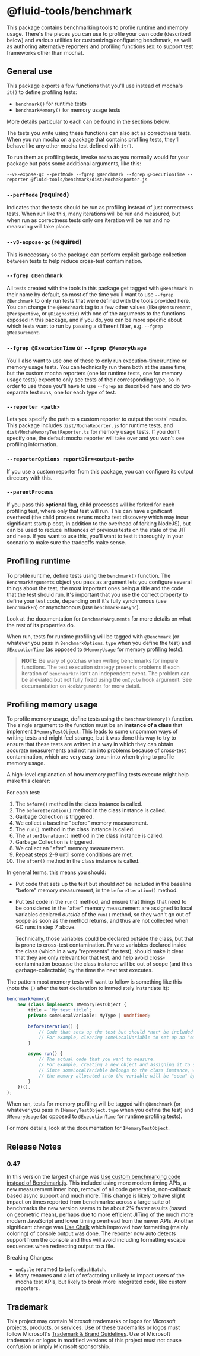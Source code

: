# @fluid-tools/benchmark

This package contains benchmarking tools to profile runtime and memory usage.
There's the pieces you can use to profile your own code (described below) and various utilities for customizing/configuring
benchmark, as well as authoring alternative reporters and profiling functions (ex: to support test frameworks other than
mocha).

## General use

This package exports a few functions that you'll use instead of mocha's `it()` to define profiling tests:

-   `benchmark()` for runtime tests
-   `benchmarkMemory()` for memory usage tests

More details particular to each can be found in the sections below.

The tests you write using these functions can also act as correctness tests. When you run mocha on a package that contains
profiling tests, they'll behave like any other mocha test defined with `it()`.

To run them as profiling tests, invoke `mocha` as you normally would for your package but pass some additional arguments,
like this:

```console
--v8-expose-gc --perfMode --fgrep @Benchmark --fgrep @ExecutionTime --reporter @fluid-tools/benchmark/dist/MochaReporter.js
```

### `--perfMode` (required)

Indicates that the tests should be run as profiling instead of just correctness tests.
When run like this, many iterations will be run and measured, but when run as correctness tests only one iteration
will be run and no measuring will take place.

### `--v8-expose-gc` (required)

This is necessary so the package can perform explicit garbage collection between tests to help reduce
cross-test contamination.

### `--fgrep @Benchmark`

All tests created with the tools in this package get tagged with `@Benchmark` in their name by default, so most of the
time you'll want to use `--fgrep @Benchmark` to only run tests that were defined with the tools provided here.
You can change the `@Benchmark` tag to a few other values (like `@Measurement`, `@Perspective`, or `@Diagnostic`) with
one of the arguments to the functions exposed in this package, and if you do, you can be more specific about which tests
want to run by passing a different filter, e.g. `--fgrep @Measurement`.

### `--fgrep @ExecutionTime` or `--fgrep @MemoryUsage`

You'll also want to use one of these to only run execution-time/runtime or memory usage tests.
You can technically run them both at the same time, but the custom mocha reporters (one for runtime tests, one for memory
usage tests) expect to only see tests of their corresponding type, so in order to use those you'll have to use `--fgrep`
as described here and do two separate test runs, one for each type of test.

### `--reporter <path>`

Lets you specify the path to a custom reporter to output the tests' results.
This package includes `dist/MochaReporter.js` for runtime tests, and `dist/MochaMemoryTestReporter.ts` for memory usage tests.
If you don't specify one, the default mocha reporter will take over and you won't see profiling information.

### `--reporterOptions reportDir=<output-path>`

If you use a custom reporter from this package, you can configure its output directory with this.

### `--parentProcess`

If you pass this **optional** flag, child processes will be forked for each profiling test, where only that test will run.
This can have significant overhead (the child process reruns mocha test discovery which may incur significant startup cost,
in addition to the overhead of forking NodeJS), but can be used to reduce influences of previous tests on the state of
the JIT and heap.
If you want to use this, you'll want to test it thoroughly in your scenario to make sure the tradeoffs make sense.

## Profiling runtime

To profile runtime, define tests using the `benchmark()` function.
The `BenchmarkArguments` object you pass as argument lets you configure several things about the test, the most important
ones being a title and the code that the test should run. It's important that you use the correct property to define your
test code, depending on if it's fully synchronous (use `benchmarkFn`) or asynchronous (use `benchmarkFnAsync`).

Look at the documentation for `BenchmarkArguments` for more details on what the rest of its properties do.

When run, tests for runtime profiling will be tagged with `@Benchmark` (or whatever you pass in `BenchmarkOptions.type`
when you define the test) and `@ExecutionTime` (as opposed to `@MemoryUsage` for memory profiling tests).

> **NOTE**: Be wary of gotchas when writing benchmarks for impure functions.
> The test execution strategy presents problems if each iteration of `benchmarkFn` isn't an independent event.
> The problem can be alleviated but not fully fixed using the `onCycle` hook argument.
> See documentation on `HookArguments` for more detail.

## Profiling memory usage

To profile memory usage, define tests using the `benchmarkMemory()` function.
The single argument to the function must be an **instance of a class** that implement `IMemoryTestObject`.
This leads to some uncommon ways of writing tests and might feel strange, but it was done this way to try to ensure
that these tests are written in a way in which they can obtain accurate measurements and not run into problems because
of cross-test contamination, which are very easy to run into when trying to profile memory usage.

A high-level explanation of how memory profiling tests execute might help make this clearer:

For each test:

1.  The `before()` method in the class instance is called.
2.  The `beforeIteration()` method in the class instance is called.
3.  Garbage Collection is triggered.
4.  We collect a baseline "before" memory measurement.
5.  The `run()` method in the class instance is called.
6.  The `afterIteration()` method in the class instance is called.
7.  Garbage Collection is triggered.
8.  We collect an "after" memory measurement.
9.  Repeat steps 2-9 until some conditions are met.
10. The `after()` method in the class instance is called.

In general terms, this means you should:

-   Put code that sets up the test but should _not_ be included in the baseline "before" memory measurement, in the
    `beforeIteration()` method.
-   Put test code in the `run()` method, and ensure that things that need to be considered in the "after" memory measurement
    are assigned to local variables declared _outside_ of the `run()` method, so they won't go out of scope as soon as
    the method returns, and thus are not collected when GC runs in step 7 above.

    Technically, those variables could be declared outside the class, but that is prone to cross-test contamination.
    Private variables declared inside the class (which in a way "represents" the test), should make it clear that they are
    only relevant for that test, and help avoid cross-contamination because the class instance will be out of scope (and
    thus garbage-collectable) by the time the next test executes.

The pattern most memory tests will want to follow is something like this (note the `()` after the test declaration
to immediately instantiate it):

```typescript
benchmarkMemory(
	new (class implements IMemoryTestObject {
		title = `My test title`;
		private someLocalVariable: MyType | undefined;

		beforeIteration() {
			// Code that sets up the test but should *not* be included in the baseline "before" memory measurement.
			// For example, clearing someLocalVariable to set up an "empty state" before we take the first measurement.
		}

		async run() {
			// The actual code that you want to measure.
			// For example, creating a new object and assigning it to someLocalVariable.
			// Since someLocalVariable belongs to the class instance, which isn't yet out of scope after this method returns,
			// the memory allocated into the variable will be "seen" by the "after" memory measurement.
		}
	})(),
);
```

When ran, tests for memory profiling will be tagged with `@Benchmark` (or whatever you pass in `IMemoryTestObject.type`
when you define the test) and `@MemoryUsage` (as opposed to `@ExecutionTime` for runtime profiling tests).

For more details, look at the documentation for `IMemoryTestObject`.

## Release Notes

### 0.47

In this version the largest change was [Use custom benchmarking code instead of Benchmark.js](https://github.com/microsoft/FluidFramework/commit/a282e8d173b365d04bf950b860b1342ebcb1513e).
This included using more modern timing APIs, a new measurement inner loop, removal of all code generation, non-callback based async support and much more.
This change is likely to have slight impact on times reported from benchmarks:
across a large suite of benchmarks the new version seems to be about 2% faster results (based on geometric mean), perhaps due to more efficient JITing of the much more modern JavaScript and lower timing overhead from the newer APIs.
Another significant change was [Use Chalk](https://github.com/microsoft/FluidFramework/commit/996102fcf2bbbfb042c7a504d62708b7ca19f72c) which improved how formatting (mainly coloring) of console output was done.
The reporter now auto detects support from the console and thus will avoid including formatting escape sequences when redirecting output to a file.

Breaking Changes:

-   `onCycle` renamed to `beforeEachBatch`.
-   Many renames and a lot of refactoring unlikely to impact users of the mocha test APIs, but likely to break more integrated code, like custom reporters.

## Trademark

This project may contain Microsoft trademarks or logos for Microsoft projects, products, or services. Use of these trademarks
or logos must follow Microsoft's [Trademark & Brand Guidelines](https://www.microsoft.com/en-us/legal/intellectualproperty/trademarks/usage/general).
Use of Microsoft trademarks or logos in modified versions of this project must not cause confusion or imply Microsoft sponsorship.

